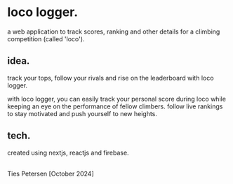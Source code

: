 # loco logger.
a web application to track scores, ranking and other details for a climbing competition (called 'loco').

## idea.
track your tops, follow your rivals and rise on the leaderboard with loco logger.

with loco logger, you can easily track your personal score during loco while keeping an eye on the performance of fellow climbers. follow live rankings to stay motivated and push yourself to new heights.

## tech.
created using nextjs, reactjs and firebase.  

<br>
Ties Petersen [October 2024]

